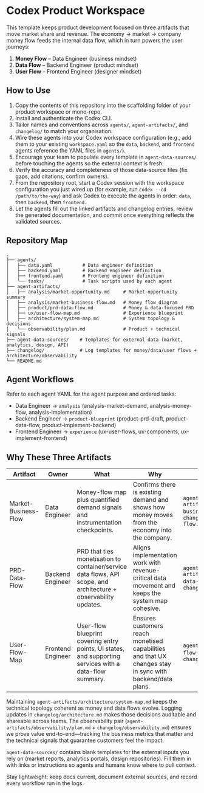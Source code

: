 # Codex Product Workspace

This template keeps product development focused on three artifacts that move market share and revenue. The economy → market → company money flow feeds the internal data flow, which in turn powers the user journeys:
1. **Money Flow** – Data Engineer (business mindset)
2. **Data Flow** – Backend Engineer (product mindset)
3. **User Flow** – Frontend Engineer (designer mindset)

## How to Use
1. Copy the contents of this repository into the scaffolding folder of your product workspace or mono-repo.
2. Install and authenticate the Codex CLI.
3. Tailor names and conventions across `agents/`, `agent-artifacts/`, and `changelog/` to match your organisation.
4. Wire these agents into your Codex workspace configuration (e.g., add them to your existing `workspace.yaml` so the `data`, `backend`, and `frontend` agents reference the YAML files in `agents/`).
5. Encourage your team to populate every template in `agent-data-sources/` before touching the agents so the external context is fresh.
6. Verify the accuracy and completeness of those data-source files (fix gaps, add citations, confirm owners).
7. From the repository root, start a Codex session with the workspace configuration you just wired up (for example, run `codex --cd /path/to/the-way`) and ask Codex to execute the agents in order: `data`, then `backend`, then `frontend`.
8. Let the agents fill out the linked artifacts and changelog entries, review the generated documentation, and commit once everything reflects the validated sources.

## Repository Map
```
.
├── agents/
│   ├── data.yaml           # Data engineer definition
│   ├── backend.yaml        # Backend engineer definition
│   ├── frontend.yaml       # Frontend engineer definition
│   └── tasks/              # Task scripts used by each agent
├── agent-artifacts/
│   ├── analysis/market-opportunity.md     # Market opportunity summary
│   ├── analysis/market-business-flow.md   # Money flow diagram
│   ├── product/prd-data-flow.md           # Money & data-focused PRD
│   ├── ux/user-flow-map.md                # Experience blueprint
│   ├── architecture/system-map.md         # System topology & decisions
│   └── observability/plan.md              # Product + technical signals
├── agent-data-sources/    # Templates for external data (market, analytics, design, API)
├── changelog/             # Log templates for money/data/user flows + architecture/observability
└── README.md
```

## Agent Workflows
Refer to each agent YAML for the agent purpose and ordered tasks:
- Data Engineer → `analysis` (analysis-market-demand, analysis-money-flow, analysis-implementation)
- Backend Engineer → `product-blueprint` (product-prd-draft, product-data-flow, product-implement-backend)
- Frontend Engineer → `experience` (ux-user-flows, ux-components, ux-implement-frontend)

## Why These Three Artifacts
| Artifact | Owner | What | Why | Evidence |
|----------|-------|------|-----|----------|
| Market-Business-Flow | Data Engineer | Money-flow map plus quantified demand signals and instrumentation checkpoints. | Confirms there is existing demand and shows how money moves from the economy into the company. | `agent-artifacts/analysis/market-business-flow.md`, `changelog/market-business-flow.md` |
| PRD-Data-Flow | Backend Engineer | PRD that ties monetisation to container/service data flows, API scope, and architecture + observability updates. | Aligns implementation work with revenue-critical data movement and keeps the system map cohesive. | `agent-artifacts/product/prd-data-flow.md`, `changelog/prd-data-flow.md` |
| User-Flow-Map | Frontend Engineer | User-flow blueprint covering entry points, UI states, and supporting services with a data-flow summary. | Ensures customers reach monetised capabilities and that UX changes stay in sync with backend/data plans. | `agent-artifacts/ux/user-flow-map.md`, `changelog/user-flow-map.md` |


Maintaining `agent-artifacts/architecture/system-map.md` keeps the technical topology coherent as money and data flows evolve. Logging updates in `changelog/architecture.md` makes those decisions auditable and shareable across teams. The observability pair (`agent-artifacts/observability/plan.md` + `changelog/observability.md`) ensures we prove value end-to-end—tracking the business metrics that matter and the technical signals that guarantee customers feel the impact.

`agent-data-sources/` contains blank templates for the external inputs you rely on (market reports, analytics portals, design repositories). Fill them in with links or instructions so agents and humans know where to pull context.

Stay lightweight: keep docs current, document external sources, and record every workflow run in the logs.
